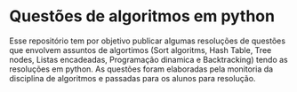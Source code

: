 # Questões de algoritmos em python


<p> Esse repositório tem por objetivo publicar algumas resoluções de questões que envolvem assuntos de algortimos (Sort algoritms, Hash Table, Tree nodes, Listas encadeadas, Programação dinamica e Backtracking) tendo as resoluções em python. As questões foram elaboradas pela monitoria da disciplina de algoritmos e passadas para os alunos para resolução.</p>
